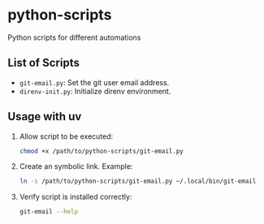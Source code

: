 # python-scripts

Python scripts for different automations

## List of Scripts

- `git-email.py`: Set the git user email address.
- `direnv-init.py`: Initialize direnv environment.

## Usage with uv

1. Allow script to be executed:
    ```bash
    chmod +x /path/to/python-scripts/git-email.py
    ```
2. Create an symbolic link. Example:
    ```bash
    ln -s /path/to/python-scripts/git-email.py ~/.local/bin/git-email
    ```
3. Verify script is installed correctly:
    ```bash
    git-email --help
    ```
